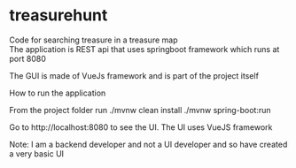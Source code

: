 # treasurehunt
Code for searching treasure in a treasure map	
The application is REST api that uses springboot framework which runs at port 8080

The GUI is made of VueJs framework and is part of the project itself

How to run the application

From the project folder run 
./mvnw clean install
./mvnw spring-boot:run

Go to http://localhost:8080 to see the UI. The UI uses VueJS framework

Note: I am a backend developer and not a UI developer and so have created a very basic UI 
